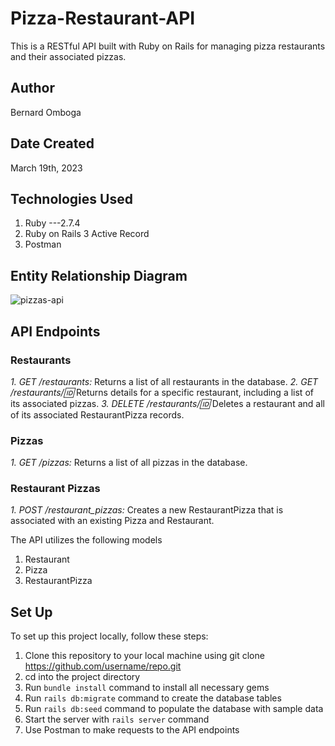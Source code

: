 # Pizza-Restaurant-API
This is a RESTful API built with Ruby on Rails for managing pizza restaurants and their associated pizzas.

## Author 
Bernard Omboga

## Date Created
March 19th, 2023

##  Technologies Used

1. Ruby ---2.7.4
2. Ruby on Rails
3 Active Record
4. Postman

## Entity Relationship Diagram
![pizzas-api](https://user-images.githubusercontent.com/99965020/226153770-d3201988-c3e1-49bf-8a1f-acbe4180c3ee.png)

## API Endpoints

### Restaurants

*1. GET /restaurants:* Returns a list of all restaurants in the database.
*2. GET /restaurants/:id:* Returns details for a specific restaurant, including a list of its associated pizzas.
*3. DELETE /restaurants/:id:* Deletes a restaurant and all of its associated RestaurantPizza records.

### Pizzas

*1. GET /pizzas:* Returns a list of all pizzas in the database.

### Restaurant Pizzas

*1. POST /restaurant_pizzas:* Creates a new RestaurantPizza that is associated with an existing Pizza and Restaurant.


The API utilizes the following models

1. Restaurant
2. Pizza
3. RestaurantPizza

## Set Up

To set up this project locally, follow these steps:

1. Clone this repository to your local machine using git clone https://github.com/username/repo.git
2. cd into the project directory
3. Run `bundle install` command to install all necessary gems
4. Run `rails db:migrate` command to create the database tables
5. Run `rails db:seed` command to populate the database with sample data
6. Start the server with `rails server` command
7. Use Postman to make requests to the API endpoints

